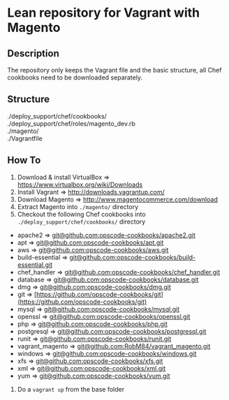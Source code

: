 Lean repository for Vagrant with Magento
========================================

## Description
The repository only keeps the Vagrant file and the basic structure, all Chef cookbooks need to be downloaded separately.

## Structure
./deploy_support/chef/cookbooks/    
./deploy_support/chef/roles/magento_dev.rb    
./magento/    
./Vagrantfile    
 
## How To
1. Download & install VirtualBox => https://www.virtualbox.org/wiki/Downloads
1. Install Vagrant => http://downloads.vagrantup.com/
1. Download Magento => http://www.magentocommerce.com/download
1. Extract Magento into `./magento/` directory
1. Checkout the following Chef cookbooks into `./deploy_support/chef/cookbooks/` directory
  * apache2 => [git@github.com:opscode-cookbooks/apache2.git](git@github.com:opscode-cookbooks/apache2.git)
  * apt => [git@github.com:opscode-cookbooks/apt.git](git@github.com:opscode-cookbooks/apt.git)
  * aws => [git@github.com:opscode-cookbooks/aws.git](git@github.com:opscode-cookbooks/aws.git)
  * build-essential => [git@github.com:opscode-cookbooks/build-essential.git](git@github.com:opscode-cookbooks/build-essential.git)
  * chef_handler => [git@github.com:opscode-cookbooks/chef_handler.git](git@github.com:opscode-cookbooks/chef_handler.git)
  * database => [git@github.com:opscode-cookbooks/database.git](git@github.com:opscode-cookbooks/database.git)
  * dmg => [git@github.com:opscode-cookbooks/dmg.git](git@github.com:opscode-cookbooks/dmg.git)
  * git => [https://github.com/opscode-cookbooks/git](https://github.com/opscode-cookbooks/git)
  * mysql => [git@github.com:opscode-cookbooks/mysql.git](git@github.com:opscode-cookbooks/mysql.git)
  * openssl => [git@github.com:opscode-cookbooks/openssl.git](git@github.com:opscode-cookbooks/openssl.git)
  * php => [git@github.com:opscode-cookbooks/php.git](git@github.com:opscode-cookbooks/php.git)
  * postgresql => [git@github.com:opscode-cookbooks/postgresql.git](git@github.com:opscode-cookbooks/postgresql.git)
  * runit => [git@github.com:opscode-cookbooks/runit.git](git@github.com:opscode-cookbooks/runit.git)
  * vagrant_magento => [git@github.com:RobM84/vagrant_magento.git](git@github.com:RobM84/vagrant_magento.git)
  * windows => [git@github.com:opscode-cookbooks/windows.git](git@github.com:opscode-cookbooks/windows.git)
  * xfs => [git@github.com:opscode-cookbooks/xfs.git](git@github.com:opscode-cookbooks/xfs.git)
  * xml => [git@github.com:opscode-cookbooks/xml.git](git@github.com:opscode-cookbooks/xml.git)
  * yum => [git@github.com:opscode-cookbooks/yum.git](git@github.com:opscode-cookbooks/yum.git)
1. Do a `vagrant up` from the base folder

